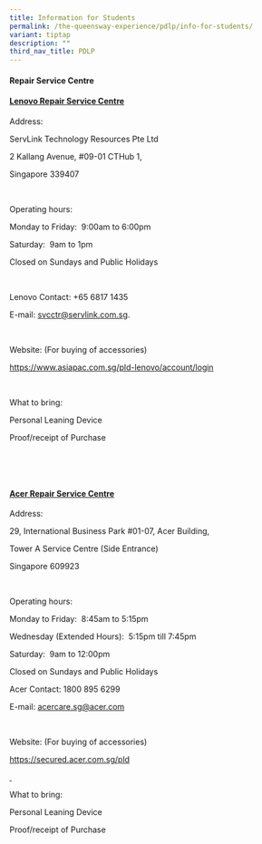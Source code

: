 ```yaml
---
title: Information for Students
permalink: /the-queensway-experience/pdlp/info-for-students/
variant: tiptap
description: ""
third_nav_title: PDLP
---
```

<p></p>
<h4>Repair Service Centre</h4>
<h4><strong><u>Lenovo Repair Service Centre</u></strong></h4>
<p>Address:</p>
<p>ServLink Technology Resources Pte Ltd</p>
<p>2 Kallang Avenue, #09-01 CTHub 1,</p>
<p>Singapore 339407</p>
<p>&nbsp;</p>
<p>Operating hours:</p>
<p>Monday to Friday:&nbsp; 9:00am to 6:00pm</p>
<p>Saturday:&nbsp; 9am to 1pm</p>
<p>Closed on Sundays and Public Holidays</p>
<p>&nbsp;</p>
<p>Lenovo Contact: +65 6817 1435</p>
<p>E-mail: <a href="svcctr@servlink.com.sg" rel="noopener noreferrer nofollow" target="_blank">svcctr@servlink.com.sg</a>.&nbsp;</p>
<p>&nbsp;</p>
<p>Website: (For buying of accessories)</p>
<p><a href="https://www.asiapac.com.sg/pld-lenovo/account/login" rel="noopener noreferrer nofollow" target="_blank">https://www.asiapac.com.sg/pld-lenovo/account/login</a>
</p>
<p>&nbsp;</p>
<p>What to bring:</p>
<p>Personal Leaning Device</p>
<p>Proof/receipt of Purchase</p>
<p>&nbsp;</p>
<p>&nbsp;</p>
<h4><strong><u>Acer Repair Service Centre</u></strong></h4>
<p>Address:</p>
<p>29, International Business Park #01-07, Acer Building,</p>
<p>Tower A Service Centre (Side Entrance)</p>
<p>Singapore 609923</p>
<p>&nbsp;</p>
<p>Operating hours:</p>
<p>Monday to Friday:&nbsp; 8:45am to 5:15pm</p>
<p>Wednesday (Extended Hours):&nbsp; 5:15pm till 7:45pm</p>
<p>Saturday:&nbsp; 9am to 12:00pm</p>
<p>Closed on Sundays and Public Holidays</p>
<p>Acer Contact: 1800 895 6299</p>
<p>E-mail: <a href="acercare.sg@acer.com" rel="noopener noreferrer nofollow" target="_blank">acercare.sg@acer.com</a>
</p>
<p>&nbsp;</p>
<p>Website: (For buying of accessories)</p>
<p><a href="https://secured.acer.com.sg/pld" rel="noopener noreferrer nofollow" target="_blank">https://secured.acer.com.sg/pld</a>
</p>
<p><u>&nbsp;</u>
</p>
<p>What to bring:</p>
<p>Personal Leaning Device</p>
<p>Proof/receipt of Purchase</p>
<p></p>
<p></p>
<h4></h4>
<p></p>